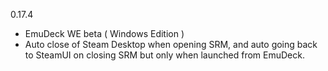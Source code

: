 0.17.4
- EmuDeck WE beta ( Windows Edition )
- Auto close of Steam Desktop when opening SRM, and auto going back to SteamUI on closing SRM but only when launched from EmuDeck.